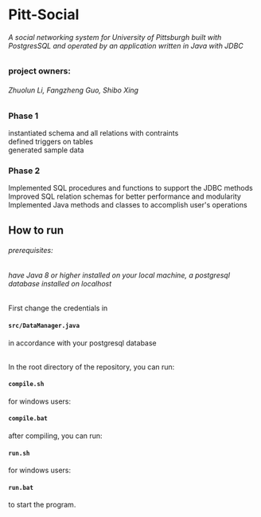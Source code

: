 # Pitt-Social  <br> 

###### A social networking system for University of Pittsburgh built with PostgresSQL and operated by an application written in Java with JDBC  <br>
### project owners:  <br>
###### Zhuolun Li, Fangzheng Guo, Shibo Xing

### Phase 1
instantiated schema and all relations with contraints\
defined triggers on tables\
generated sample data 

### Phase 2
Implemented SQL procedures and functions to support the JDBC methods\
Improved SQL relation schemas for better performance and modularity\
Implemented Java methods and classes to accomplish user's operations


## How to run
###### prerequisites: 
###### have Java 8 or higher installed on your local machine, a postgresql database installed on localhost

First change the credentials in
<h4> <code>src/DataManager.java</code> </h4> in accordance with your postgresql database <br> <br>

In the root directory of the repository, you can run:<br>
#### `compile.sh`
for windows users:<br>
#### `compile.bat`

after compiling, you can run:

#### `run.sh`
for windows users:<br>
#### `run.bat`
to start the program.




